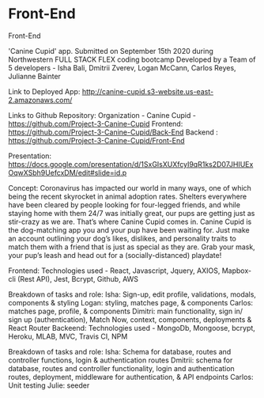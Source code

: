 # Front-End
Front-End

'Canine Cupid' app. Submitted on September 15th 2020 during Northwestern FULL STACK FLEX coding bootcamp Developed by a Team of 5 developers - Isha Bali, Dmitrii Zverev, Logan McCann, Carlos Reyes, Julianne Bainter

Link to Deployed App: http://canine-cupid.s3-website.us-east-2.amazonaws.com/

Links to Github Repository: Organization - Canine Cupid - https://github.com/Project-3-Canine-Cupid Frontend: https://github.com/Project-3-Canine-Cupid/Back-End Backend : https://github.com/Project-3-Canine-Cupid/Front-End

Presentation: https://docs.google.com/presentation/d/1SxGIsXUXfcyI9qR1ks2D07JHIUExOqwXSbh9UefcxDM/edit#slide=id.p

Concept: Coronavirus has impacted our world in many ways, one of which being the recent skyrocket in animal adoption rates. Shelters everywhere have been cleared by people looking for four-legged friends, and while staying home with them 24/7 was initially great, our pups are getting just as stir-crazy as we are. That’s where Canine Cupid comes in. Canine Cupid is the dog-matching app you and your pup have been waiting for. Just make an account outlining your dog’s likes, dislikes, and personality traits to match them with a friend that is just as special as they are. Grab your mask, your pup’s leash and head out for a (socially-distanced) playdate!

Frontend: Technologies used - React, Javascript, Jquery, AXIOS, Mapbox-cli (Rest API), Jest, Bcrypt, Github, AWS

Breakdown of tasks and role:
Isha: Sign-up, edit profile, validations, modals, components & styling 
Logan: styling, matches page, & components
Carlos: matches page, profile, & components 
Dimitri: main functionality, sign in/ sign up (authentication), Match Now, context, components, deployments & React Router
Backeend: Technologies used - MongoDb, Mongoose, bcrypt, Heroku, MLAB, MVC, Travis CI, NPM

Breakdown of tasks and role: 
    Isha:       Schema for database, routes and controller functions, 
                login & authentication routes
    Dmitrii:    schema for database, routes and controller functionality, login and authentication routes, deployment, middleware for authentication, & API endpoints
    Carlos:     Unit testing
    Julie:      seeder
